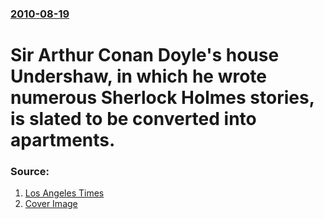 ### [2010-08-19](/news/2010/08/19/index.md)

# Sir Arthur Conan Doyle's house Undershaw, in which he wrote numerous Sherlock Holmes stories, is slated to be converted into apartments. 




### Source:

1. [Los Angeles Times](http://www.latimes.com/news/nationworld/world/la-fg-conan-doyle-house-20100819,0,1403929,full.story)
1. [Cover Image](http://latimesblogs.latimes.com/fb.jpg)

